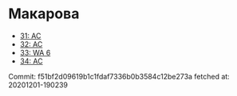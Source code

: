 # Макарова
- [31: AC](31.md)
- [32: AC](32.md)
- [33: WA 6](33.md)
- [34: AC](34.md)

Commit: f51bf2d09619b1c1fdaf7336b0b3584c12be273a
 fetched at: 20201201-190239
